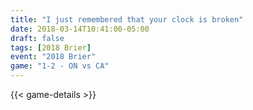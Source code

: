 ```yaml
---
title: "I just remembered that your clock is broken"
date: 2018-03-14T10:41:00-05:00
draft: false
tags: [2018 Brier]
event: "2018 Brier"
game: "1-2 - ON vs CA"
---
```

{{< game-details >}}
<!--more--> 